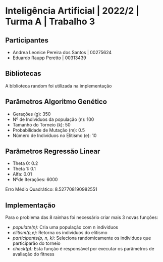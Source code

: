 # Inteligência Artificial | 2022/2 | Turma A | Trabalho 3

## Participantes
 - Andrea Leonice Pereira dos Santos | 00275624
 - Eduardo Raupp Peretto | 00313439

## Bibliotecas
  A biblioteca random foi utilizada na implementação
 
## Parâmetros Algoritmo Genético
* Gerações (g): 350
* Nº de Indivíduos da população (n): 100
* Tamanho do Torneio (k): 50
* Probabilidade de Mutação (m): 0.5
* Número de Indivíduos no Elitismo (e): 10


## Parâmetros Regressão Linear 
  * Theta 0: 0.2
  * Theta 1: 0.1
  * Alfa:  0.01
  * Nºde Iterações: 6000

   Erro Médio Quadrático: 8.527708190982551

## Implementação
 Para o problema das 8 rainhas foi necessário criar mais 3 novas funções:
*  _populate(n):_ Cria uma população com n individuos
* _elitism(p,e):_ Retorna os indivíduos do elitismo
* _participants(p, n, k):_ Seleciona randomicamente os individuos que participarão do torneio
* _check(p):_ Esta função é responsável por executar os parâmetros de avaliação do fitness
